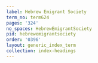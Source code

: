 ```yaml
---
label: Hebrew Emigrant Society
term_no: term624
pages: '324'
no_spaces: HebrewEmigrantSociety
pid: hebrewemigrantsociety
order: '0396'
layout: generic_index_term
collection: index-headings
---
```


